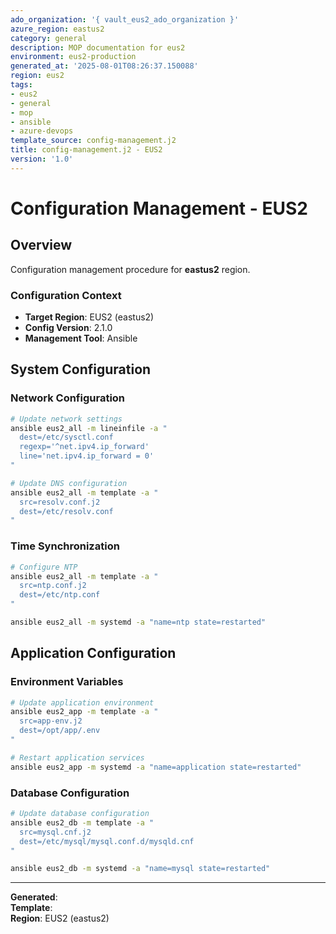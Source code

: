 ```yaml
---
ado_organization: '{ vault_eus2_ado_organization }'
azure_region: eastus2
category: general
description: MOP documentation for eus2
environment: eus2-production
generated_at: '2025-08-01T08:26:37.150088'
region: eus2
tags:
- eus2
- general
- mop
- ansible
- azure-devops
template_source: config-management.j2
title: config-management.j2 - EUS2
version: '1.0'
---
```



# Configuration Management - EUS2

## Overview

Configuration management procedure for **eastus2** region.

### Configuration Context

- **Target Region**: EUS2 (eastus2)
- **Config Version**: 2.1.0
- **Management Tool**: Ansible

## System Configuration

### Network Configuration
```bash
# Update network settings
ansible eus2_all -m lineinfile -a "
  dest=/etc/sysctl.conf
  regexp='^net.ipv4.ip_forward'
  line='net.ipv4.ip_forward = 0'
"

# Update DNS configuration
ansible eus2_all -m template -a "
  src=resolv.conf.j2
  dest=/etc/resolv.conf
"
```

### Time Synchronization
```bash
# Configure NTP
ansible eus2_all -m template -a "
  src=ntp.conf.j2
  dest=/etc/ntp.conf
"

ansible eus2_all -m systemd -a "name=ntp state=restarted"
```

## Application Configuration

### Environment Variables
```bash
# Update application environment
ansible eus2_app -m template -a "
  src=app-env.j2
  dest=/opt/app/.env
"

# Restart application services
ansible eus2_app -m systemd -a "name=application state=restarted"
```

### Database Configuration
```bash
# Update database configuration
ansible eus2_db -m template -a "
  src=mysql.cnf.j2
  dest=/etc/mysql/mysql.conf.d/mysqld.cnf
"

ansible eus2_db -m systemd -a "name=mysql state=restarted"
```

---

**Generated**:   
**Template**:   
**Region**: EUS2 (eastus2)